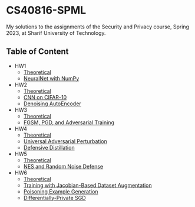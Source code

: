 # CS40816-SPML
My solutions to the assignments of the Security and Privacy course, Spring 2023, at Sharif University of Technology.

## Table of Content
- HW1
  - [Theoretical](./homeworks/hw1/spml-hw1.pdf)
  - [NeuralNet with NumPy](./homeworks/hw1/practical/NN_numpy.ipynb)
- HW2
  - [Theoretical](./homeworks/hw2/spml-hw2.pdf)
  - [CNN on CIFAR-10](./homeworks/hw2/practical/CNN.ipynb)
  - [Denoising AutoEncoder](./homeworks/hw2/practical/DAE.ipynb)
- HW3
  - [Theoretical](./homeworks/hw3/spml-hw3.pdf)
  - [FGSM, PGD, and Adversarial Training](./homeworks/hw3/practical/FGSM_PGD_and_ADV_Training.ipynb)
- HW4
  - [Theoretical](./homeworks/hw4/spml-hw4.pdf)
  - [Universal Adversarial Perturbation](./homeworks/hw4/practical/UAP.ipynb)
  - [Defensive Distillation](./homeworks/hw4/practical/Defensive_Distillation.ipynb)
- HW5
  - [Theoretical](./homeworks/hw5/spml-hw5.pdf)
  - [NES and Random Noise Defense](./homeworks/hw5/practical/NES_and_RND.ipynb)
- HW6
  - [Theoretical](./homeworks/hw6/spml-hw6.pdf)
  - [Training with Jacobian-Based Dataset Augmentation](./homeworks/hw6/practical/JbDA.ipynb)
  - [Poisoning Example Generation](./homeworks/hw6/practical/poisoning_example_generation.ipynb)
  - [Differentially-Private SGD](./homeworks/hw6/practical/differentially_private_SGD.ipynb)
